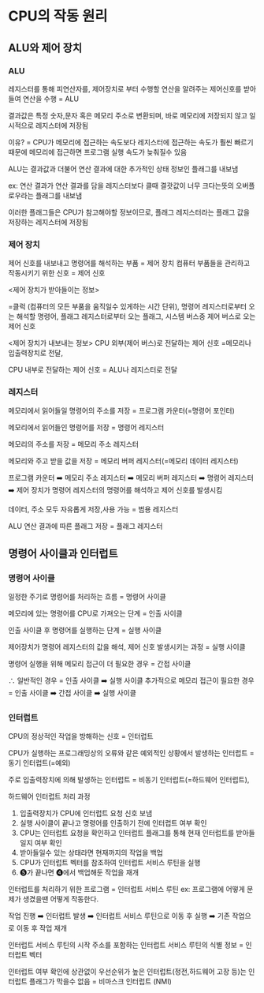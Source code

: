 # CPU의 작동 원리

## ALU와 제어 장치

### ALU

레지스터를 통해 피연산자를, 제어장치로 부터 수행할 연산을 알려주는 제어신호를 받아 들여 연산을 수행 = ALU

결과값은 특정 숫자,문자 혹은 메모리 주소로 변환되며, 바로 메모리에 저장되지 않고 일시적으로 레지스터에 저장됨

이유? = CPU가 메모리에 접근하는 속도보다 레지스터에 접근하는 속도가 훨씬 빠르기 때문에 메모리에 접근하면 프로그램 실행 속도가 늦춰질수 있음

ALU는 결과값과 더불어 연산 결과에 대한 추가적인 상태 정보인 플래그를 내보냄

ex: 연산 결과가 연산 결과를 담을 레지스터보다 클때 결괏값이 너무 크다는뜻의 오버플로우라는 플래그를 내보냄

이러한 플래그들은 CPU가 참고해야할 정보이므로, 플래그 레지스터라는 플래그 값을 저장하는 레지스터에 저장됨

### 제어 장치

제어 신호를 내보내고 명령어를 해석하는 부품 = 제어 장치
컴퓨터 부품들을 관리하고 작동시키기 위한 신호 = 제어 신호

<제어 장치가 받아들이는 정보>

=클럭 (컴퓨터의 모든 부품을 움직일수 있게하는 시간 단위), 명령어 레지스터로부터 오는 해석할 명령어, 플래그 레지스터로부터 오는 플래그, 시스템 버스중 제어 버스로 오는 제어 신호

<제어 장치가 내보내는 정보>
CPU 외부(제어 버스)로 전달하는 제어 신호 =메모리나 입출력장치로 전달, 

CPU 내부로 전달하는 제어 신호 = ALU나 레지스터로 전달

### 레지스터

메모리에서 읽어들일 명령어의 주소를 저장 = 프로그램 카운터(=명령어 포인터)

메모리에서 읽어들인 명령어를 저장 = 명령어 레지스터

메모리의 주소를 저장 = 메모리 주소 레지스터

메모리와 주고 받을 값을 저장 = 메모리 버퍼 레지스터(=메모리 데이터 레지스터)

프로그램 카운터 ➡️ 메모리 주소 레지스터 ➡️ 메모리 버퍼 레지스터 ➡️ 명령어 레지스터 ➡️ 제어 장치가 명령어 레지스터의 명령어를 해석하고 제어 신호를 발생시킴

데이터, 주소 모두 자유롭게 저장,사용 가능 = 범용 레지스터

ALU 연산 결과에 따른 플래그 저장 = 플래그 레지스터

## 명령어 사이클과 인터럽트

### 명령어 사이클

일정한 주기로 명령어를 처리하는 흐름 = 명령어 사이클

메모리에 있는 명령어를 CPU로 가져오는 단계 = 인출 사이클

인출 사이클 후 명령어를 실행하는 단계 = 실행 사이클

제어장치가 명령어 레지스터의 값을 해석, 제어 신호 발생시키는 과정 = 실행 사이클

명령어 실행을 위해 메모리 접근이 더 필요한 경우 = 간접 사이클

∴ 일반적인 경우 = 인출 사이클 ➡️ 실행 사이클
추가적으로 메모리 접근이 필요한 경우 = 인출 사이클 ➡️ 간접 사이클 ➡️ 실행 사이클

### 인터럽트

CPU의 정상적인 작업을 방해하는 신호 = 인터럽트

CPU가 실행하는 프로그래밍상의 오류와 같은 예외적인 상황에서 발생하는 인터럽트 = 동기 인터럽트(=예외)

주로 입출력장치에 의해 발생하는 인터럽트 = 비동기 인터럽트(=하드웨어 인터럽트),

하드웨어 인터럽트 처리 과정
<ol>
  <li>입출력장치가 CPU에 인터럽트 요청 신호 보냄</li>
  <li>실행 사이클이 끝나고 명령어를 인출하기 전에 인터럽트 여부 확인</li>
  <li>CPU는 인터럽트 요청을 확인하고 인터럽트 플래그를 통해 현재 인터럽트를 받아들일지 여부 확인</li>
  <li>받아들일수 있는 상태라면 현재까지의 작업을 백업</li>
  <li>CPU가 인터럽트 벡터를 참조하여 인터럽트 서비스 루틴을 실행</li>
  <li>❺가 끝나면 ❹에서 백업해둔 작업을 재개</li>
</ol>

인터럽트를 처리하기 위한 프로그램 = 인터럽트 서비스 루틴
ex: 프로그램에 어떻게 문제가 생겼을땐 어떻게 작동한다.

작업 진행 ➡️ 인터럽트 발생 ➡️ 인터럽트 서비스 루틴으로 이동 후 실행 ➡️ 기존 작업으로 이동 후 작업 재개 

인터럽트 서비스 루틴의 시작 주소를 포함하는 인터럽트 서비스 루틴의 식별 정보 = 인터럽트 벡터

인터럽트 여부 확인에 상관없이 우선순위가 높은 인터럽트(정전,하드웨어 고장 등)는 인터럽트 플래그가 막을수 없음 = 비마스크 인터럽트 (NMI)